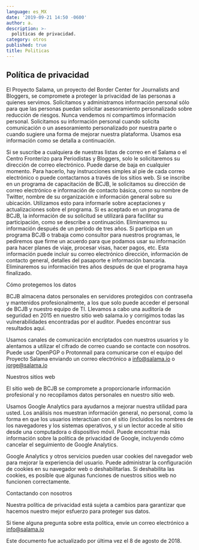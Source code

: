```yaml
---
language: es_MX
date: '2019-09-21 14:50 -0600'
author: a.
description: >-
  politicas de privacidad.
category: otros
published: true
title: Politicas
---
```


## Política de privacidad

El Proyecto Salama, un proyecto del Border Center for Journalists and Bloggers, se compromete a proteger la privacidad de las personas a quienes servimos. Solicitamos y administramos información personal sólo para que las personas puedan solicitar asesoramiento personalizado sobre reducción de riesgos. Nunca vendemos ni compartimos información personal. Solicitamos su información personal cuando solicita comunicación o un asesoramiento personalizado por nuestra parte o cuando sugiere una forma de mejorar nuestra plataforma. Usamos esa información como se detalla a continuación.

Si se suscribe a cualquiera de nuestras listas de correo en el Salama o el Centro Fronterizo para Periodistas y Bloggers, solo le solicitaremos su dirección de correo electrónico. Puede darse de baja en cualquier momento. Para hacerlo, hay instrucciones simples al pie de cada correo electrónico o puede contactarnos a través de los sitios web.
Si se inscribe en un programa de capacitación de BCJB, le solicitamos su dirección de correo electrónico e información de contacto básica, como su nombre de Twitter, nombre de su organización e información general sobre su ubicación. Utilizamos esto para informarle sobre aceptaciones y actualizaciones sobre el programa. Si es aceptado en un programa de BCJB, la información de su solicitud se utilizará para facilitar su participación, como se describe a continuación. Eliminaremos su información después de un período de tres años.
Si participa en un programa BCJB o trabaja como consultor para nuestros programas, le pediremos que firme un acuerdo para que podamos usar su información para hacer planes de viaje, procesar visas, hacer pagos, etc. Esta información puede incluir su correo electrónico dirección, información de contacto general, detalles del pasaporte e información bancaria. Eliminaremos su información tres años después de que el programa haya finalizado.

Cómo protegemos los datos

BCJB almacena datos personales en servidores protegidos con contraseña y mantenidos profesionalmente, a los que solo puede acceder el personal de BCJB y nuestro equipo de TI. Llevamos a cabo una auditoría de seguridad en 2015 en nuestro sitio web salama.io y corrigimos todas las vulnerabilidades encontradas por el auditor. Puedes encontrar sus resultados aquí.

Usamos canales de comunicación encriptados con nuestros usuarios y lo alentamos a utilizar el cifrado de correo cuando se contacte con nosotros. Puede usar OpenPGP o Protonmail para comunicarse con el equipo del Proyecto Salama enviando un correo electrónico a info@salama.io o jorge@salama.io

Nuestros sitios web

El sitio web de BCJB se compromete a proporcionarle información profesional y no recopilamos datos personales en nuestro sitio web.

Usamos Google Analytics para ayudarnos a mejorar nuestra utilidad para usted. Los análisis nos muestran información general, no personal, como la forma en que los usuarios interactúan con el sitio (incluidos los nombres de los navegadores y los sistemas operativos, y si un lector accede al sitio desde una computadora o dispositivo móvil. Puede encontrar más información sobre la política de privacidad de Google, incluyendo cómo cancelar el seguimiento de Google Analytics.

Google Analytics y otros servicios pueden usar cookies del navegador web para mejorar la experiencia del usuario. Puede administrar la configuración de cookies en su navegador web o deshabilitarlas. Si deshabilita las cookies, es posible que algunas funciones de nuestros sitios web no funcionen correctamente.

Contactando con nosotros

Nuestra política de privacidad está sujeta a cambios para garantizar que hacemos nuestro mejor esfuerzo para proteger sus datos.

Si tiene alguna pregunta sobre esta política, envíe un correo electrónico a info@salama.io

Este documento fue actualizado por última vez el 8 de agosto de 2018.
